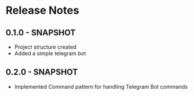 # Release Notes

## 0.1.0 - SNAPSHOT

* Project structure created
* Added a simple telegram bot

## 0.2.0 - SNAPSHOT

* Implemented Command pattern for handling Telegram Bot commands